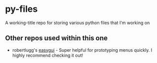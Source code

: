 # py-files

A working-title repo for storing various python files that I'm working on

## Other repos used within this one

* robertlugg's [easygui](https://github.com/robertlugg/easygui) - Super helpful for prototyping menus quickly. I highly recommend checking it out!